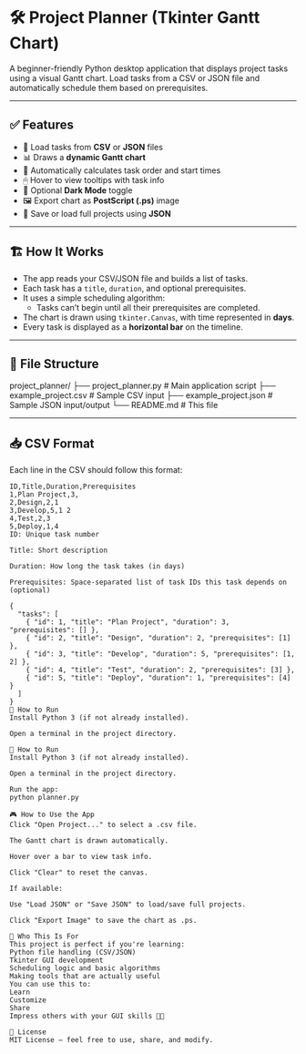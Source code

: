 # 🛠 Project Planner (Tkinter Gantt Chart)

A beginner-friendly Python desktop application that displays project tasks using a visual Gantt chart. Load tasks from a CSV or JSON file and automatically schedule them based on prerequisites.

---

## ✅ Features

- 📂 Load tasks from **CSV** or **JSON** files
- 📊 Draws a **dynamic Gantt chart**
- 🧠 Automatically calculates task order and start times
- 🖱 Hover to view tooltips with task info
- 🌙 Optional **Dark Mode** toggle
- 🖼 Export chart as **PostScript (.ps)** image
- 💾 Save or load full projects using **JSON**

---

## 🏗 How It Works

- The app reads your CSV/JSON file and builds a list of tasks.
- Each task has a `title`, `duration`, and optional prerequisites.
- It uses a simple scheduling algorithm:
  - Tasks can’t begin until all their prerequisites are completed.
- The chart is drawn using `tkinter.Canvas`, with time represented in **days**.
- Every task is displayed as a **horizontal bar** on the timeline.

---

## 📁 File Structure
project_planner/
├── project_planner.py # Main application script
├── example_project.csv # Sample CSV input
├── example_project.json # Sample JSON input/output
└── README.md # This file

---

## 📥 CSV Format

Each line in the CSV should follow this format:

```csv
ID,Title,Duration,Prerequisites
1,Plan Project,3,
2,Design,2,1
3,Develop,5,1 2
4,Test,2,3
5,Deploy,1,4
ID: Unique task number

Title: Short description

Duration: How long the task takes (in days)

Prerequisites: Space-separated list of task IDs this task depends on (optional)

{
  "tasks": [
    { "id": 1, "title": "Plan Project", "duration": 3, "prerequisites": [] },
    { "id": 2, "title": "Design", "duration": 2, "prerequisites": [1] },
    { "id": 3, "title": "Develop", "duration": 5, "prerequisites": [1, 2] },
    { "id": 4, "title": "Test", "duration": 2, "prerequisites": [3] },
    { "id": 5, "title": "Deploy", "duration": 1, "prerequisites": [4] }
  ]
}
🚀 How to Run
Install Python 3 (if not already installed).

Open a terminal in the project directory.

🚀 How to Run
Install Python 3 (if not already installed).

Open a terminal in the project directory.

Run the app:
python planner.py

🎮 How to Use the App
Click "Open Project..." to select a .csv file.

The Gantt chart is drawn automatically.

Hover over a bar to view task info.

Click "Clear" to reset the canvas.

If available:

Use "Load JSON" or "Save JSON" to load/save full projects.

Click "Export Image" to save the chart as .ps.

👶 Who This Is For
This project is perfect if you're learning:
Python file handling (CSV/JSON)
Tkinter GUI development
Scheduling logic and basic algorithms
Making tools that are actually useful
You can use this to:
Learn
Customize
Share
Impress others with your GUI skills 🧠🎨

🙌 License
MIT License — feel free to use, share, and modify.